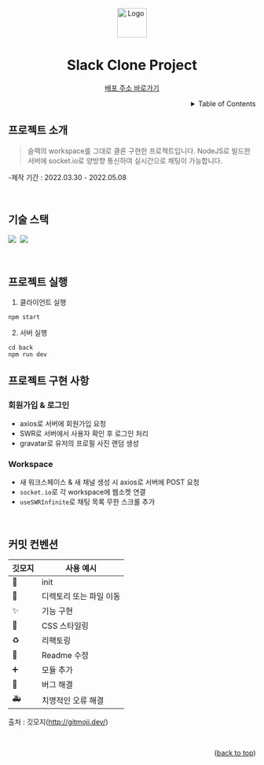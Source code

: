 <!-- PROJECT LOGO -->
<div align="center">
  <img src="https://is1-ssl.mzstatic.com/image/thumb/Purple122/v4/11/91/25/1191250e-1b6f-bb6b-41a2-6014d060819c/electron.png/1200x630bb.png" alt="Logo" width="60" height="60">
  <h1>Slack Clone Project</h1>
  <p>
    <a href="https://sleact.netlify.app/">배포 주소 바로가기</a>
  </p>
</div>

<!-- TABLE OF CONTENTS -->
<details align="right">
  <summary>Table of Contents</summary>
    <div><a href="#프로젝트-소개">프로젝트 소개</a></div>
    <div><a href="#기술-스택">기술 스택</a></div>
    <div><a href="#프로젝트-실행">프로젝트 실행</a></div>
    <div><a href="#프로젝트-구현-사항">프로젝트 구현 사항</a></div>
    <div><a href="#커밋-컨벤션">커밋 컨벤션</a></div>
</details>

## 프로젝트 소개

> 슬랙의 workspace를 그대로 클론 구현한 프로젝트입니다. NodeJS로 빌드한 서버에 socket.io로 양방향 통신하여 실시간으로 채팅이 가능합니다.

-제작 기간 : 2022.03.30 - 2022.05.08

<br/>

## 기술 스택

<img src="https://img.shields.io/badge/typescript-3178C6?style=for-the-badge&logo=typescript&logoColor=white">&nbsp;&nbsp;<img src="https://img.shields.io/badge/react-61DAFB?style=for-the-badge&logo=react&logoColor=black">

<br/>

## 프로젝트 실행

1. 클라이언트 실행

```
npm start
```

2. 서버 실행

```
cd back
npm run dev
```

## 프로젝트 구현 사항

### 회원가입 & 로그인

- axios로 서버에 회원가입 요청
- SWR로 서버에서 사용자 확인 후 로그인 처리
- gravatar로 유저의 프로필 사진 랜덤 생성

### Workspace

- 새 워크스페이스 & 새 채널 생성 시 axios로 서버에 POST 요청
- `socket.io`로 각 workspace에 웹소켓 연결
- `useSWRInfinite`로 채팅 목록 무한 스크롤 추가

<br/>

## 커밋 컨벤션

| 깃모지 | 사용 예시               |
| ------ | ----------------------- |
| 🎉     | init                    |
| 🚚     | 디렉토리 또는 파일 이동 |
| ✨     | 기능 구현               |
| 💄     | CSS 스타일링            |
| ♻️     | 리팩토링                |
| 📝     | Readme 수정             |
| ➕     | 모듈 추가               |
| 🐛     | 버그 해결               |
| 🚑️    | 치명적인 오류 해결      |

출처 : 깃모지(http://gitmoji.dev/)

<br/>

<p align="right">(<a href="#top">back to top</a>)</p>
